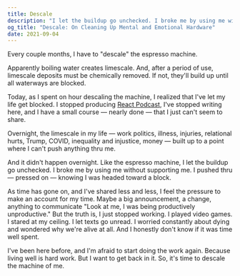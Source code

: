 ```yaml
---
title: Descale
description: "I let the buildup go unchecked. I broke me by using me without supporting me. I pushed thru — pressed on — knowing I was on borrowed time…"
og_title: "Descale: On Cleaning Up Mental and Emotional Hardware"
date: 2021-09-04
---
```


Every couple months, I have to "descale" the espresso machine.

Apparently boiling water creates limescale. And, after a period of use, limescale deposits must be chemically removed. If not, they'll build up until all waterways are blocked.

Today, as I spent on hour descaling the machine, I realized that I've let my life get blocked. I stopped producing [React Podcast](https://reactpodcast.com), I've stopped writing here, and I have a small course — nearly done — that I just can't seem to share.

Overnight, the limescale in my life — work politics, illness, injuries, relational hurts, Trump, COVID, inequality and injustice, money — built up to a point where I can't push anything thru me.

And it didn't happen overnight. Like the espresso machine, I let the buildup go unchecked. I broke me by using me without supporting me. I pushed thru — pressed on — knowing I was headed toward a block.

As time has gone on, and I've shared less and less, I feel the pressure to make an account for my time. Maybe a big announcement, a change, anything to communicate "Look at me, I was being productively unproductive." But the truth is, I just stopped working. I played video games. I stared at my ceiling. I let texts go unread. I worried constantly about dying and wondered why we're alive at all. And I honestly don't know if it was time well spent.

I've been here before, and I'm afraid to start doing the work again. Because living well is hard work. But I want to get back in it. So, it's time to descale the machine of me.